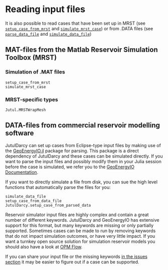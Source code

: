 
# Reading input files

It is also possible to read cases that have been set up in MRST (see [`setup_case_from_mrst`](@ref) and [`simulate_mrst_case`](@ref)) or from .DATA files (see [`parse_data_file`](@ref) and [`simulate_data_file`](@ref))

## MAT-files from the Matlab Reservoir Simulation Toolbox (MRST)

### Simulation of .MAT files

```@docs
setup_case_from_mrst
simulate_mrst_case
```

### MRST-specific types

```@docs
Jutul.MRSTWrapMesh
```

## DATA-files from commercial reservoir modelling software

JutulDarcy can set up cases from Eclipse-type input files by making use of the [GeoEnergyIO.jl](https://github.com/sintefmath/GeoEnergyIO.jl) package for parsing. This package is a direct dependency of JutulDarcy and these cases can be simulated directly. If you want to parse the input files and possibly modify them in your Julia session before the case is simulated, we refer you to the [GeoEnergyIO Documentation](https://sintefmath.github.io/GeoEnergyIO.jl/dev/).

If you want to directly simulate a file from disk, you can sue the high level functions that automatically parse the files for you:

```@docs
simulate_data_file
setup_case_from_data_file
JutulDarcy.setup_case_from_parsed_data
```

Reservoir simulator input files are highly complex and contain a great number of
different keywords. JutulDarcy and GeoEnergyIO has extensive support for this
format, but many keywords are missing or only partially supported. Sometimes
cases can be made to run by removing keywords that do not impact simulation
outcomes, or have very little impact. If you want a turnkey open source solution
for simulation reservoir models you should also have a look at [OPM
Flow](https://opm-project.org/).

If you can share your input file or the missing keywords [in the issues
section](https://github.com/sintefmath/JutulDarcy.jl/issues) it may be easier to
figure out if a case can be supported.
